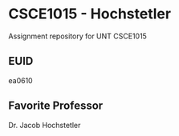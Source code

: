 # CSCE1015 - Hochstetler
Assignment repository for UNT CSCE1015
## EUID
ea0610
## Favorite Professor
Dr. Jacob Hochstetler
